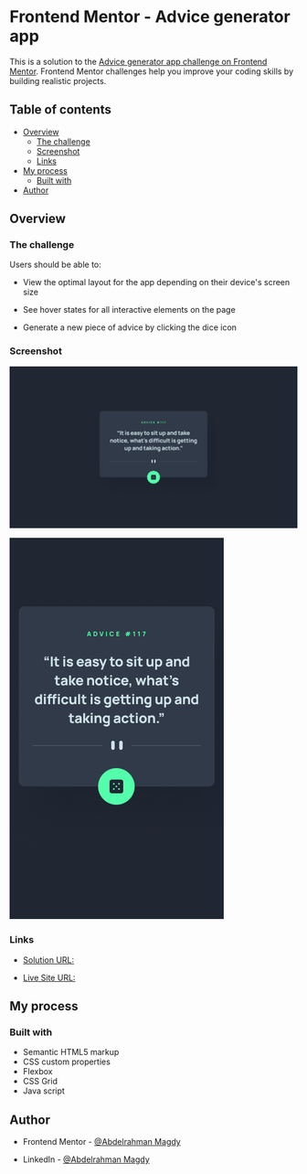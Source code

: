 # Frontend Mentor - Advice generator app

This is a solution to the [Advice generator app challenge on Frontend Mentor](https://www.frontendmentor.io/challenges/advice-generator-app-QdUG-13db). Frontend Mentor challenges help you improve your coding skills by building realistic projects.

## Table of contents

- [Overview](#overview)
  - [The challenge](#the-challenge)
  - [Screenshot](#screenshot)
  - [Links](#links)
- [My process](#my-process)
  - [Built with](#built-with)
- [Author](#author)

## Overview

### The challenge

Users should be able to:

- View the optimal layout for the app depending on their device's screen size

- See hover states for all interactive elements on the page

- Generate a new piece of advice by clicking the dice icon

### Screenshot

![Desktop screenshot](design/desktop-design.jpg)

![Mobile screenshot ](design/mobile-design.jpg)

### Links

- [Solution URL:](https://www.frontendmentor.io/solutions/html-css-js-z4y-s8tNaX)

- [Live Site URL:](https://advice-generator-app-six-vert.vercel.app/)

## My process

### Built with

- Semantic HTML5 markup
- CSS custom properties
- Flexbox
- CSS Grid
- Java script

## Author

- Frontend Mentor - [@Abdelrahman Magdy](https://www.frontendmentor.io/profile/Abdelrahman-Magdy-Elawady)

- LinkedIn - [@Abdelrahman Magdy](www.linkedin.com/in/abdelrahman-magdy-el-awady)

